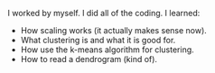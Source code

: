 I worked by myself.
I did all of the coding.
I learned:
  * How scaling works (it actually makes sense now).
  * What clustering is and what it is good for.
  * How use the k-means algorithm for clustering.
  * How to read a dendrogram (kind of).
